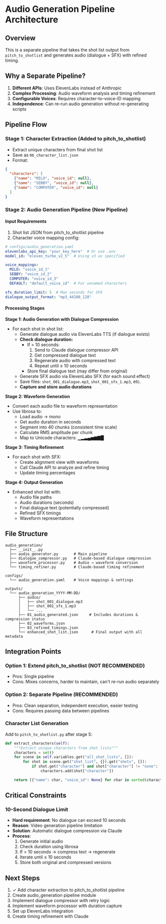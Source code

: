 # Audio Generation Pipeline Architecture

## Overview
This is a separate pipeline that takes the shot list output from `pitch_to_shotlist` and generates audio (dialogue + SFX) with refined timing.

## Why a Separate Pipeline?
1. **Different APIs**: Uses ElevenLabs instead of Anthropic
2. **Complex Processing**: Audio waveform analysis and timing refinement
3. **Configurable Voices**: Requires character-to-voice-ID mapping
4. **Independence**: Can re-run audio generation without re-generating scripts

## Pipeline Flow

### Stage 1: Character Extraction (Added to pitch_to_shotlist)
- Extract unique characters from final shot list
- Save as `06_character_list.json`
- Format:
```json
{
  "characters": [
    {"name": "MILO", "voice_id": null},
    {"name": "SEBBY", "voice_id": null},
    {"name": "COMPUTER", "voice_id": null}
  ]
}
```

### Stage 2: Audio Generation Pipeline (New Pipeline)

#### Input Requirements
1. Shot list JSON from pitch_to_shotlist pipeline
2. Character voice mapping config:
```yaml
# configs/audio_generation.yaml
elevenlabs_api_key: "your_key_here"  # Or use .env
model_id: "eleven_turbo_v2_5"  # Using v3 as specified

voice_mappings:
  MILO: "voice_id_1"
  SEBBY: "voice_id_2"
  COMPUTER: "voice_id_3"
  DEFAULT: "default_voice_id"  # For unnamed characters

sfx_duration_limit: 5  # Max seconds for SFX
dialogue_output_format: "mp3_44100_128"
```

#### Processing Stages

**Stage 1: Audio Generation with Dialogue Compression**
- For each shot in shot list:
  - Generate dialogue audio via ElevenLabs TTS (if dialogue exists)
  - **Check dialogue duration:**
    - If > 10 seconds:
      1. Send to Claude dialogue compressor API
      2. Get compressed dialogue text
      3. Regenerate audio with compressed text
      4. Repeat until ≤ 10 seconds
    - Store final dialogue text (may differ from original)
  - Generate SFX audio via ElevenLabs SFX (for each sound effect)
  - Save files: `shot_001_dialogue.mp3`, `shot_001_sfx_1.mp3`, etc.
  - **Capture and store audio durations**

**Stage 2: Waveform Generation**
- Convert each audio file to waveform representation
- Use librosa to:
  - Load audio → mono
  - Get audio duration in seconds
  - Segment into 40 chunks (consistent time scale)
  - Calculate RMS amplitude per chunk
  - Map to Unicode characters: ▁▂▃▄▅▆▇█

**Stage 3: Timing Refinement**
- For each shot with SFX:
  - Create alignment view with waveforms
  - Call Claude API to analyze and refine timing
  - Update timing percentages

**Stage 4: Output Generation**
- Enhanced shot list with:
  - Audio file paths
  - Audio durations (seconds)
  - Final dialogue text (potentially compressed)
  - Refined SFX timings
  - Waveform representations

## File Structure
```
audio_generation/
  ├── __init__.py
  ├── audio_generator.py       # Main pipeline
  ├── dialogue_compressor.py   # Claude-based dialogue compression
  ├── waveform_processor.py    # Audio → waveform conversion
  └── timing_refiner.py        # Claude-based timing refinement

configs/
  └── audio_generation.yaml    # Voice mappings & settings

outputs/
  └── audio_generation_YYYY-MM-DD/
      ├── audio/
      │   ├── shot_001_dialogue.mp3
      │   ├── shot_001_sfx_1.mp3
      │   └── ...
      ├── 01_audio_generated.json     # Includes durations & compression status
      ├── 02_waveforms.json
      ├── 03_refined_timings.json
      └── enhanced_shot_list.json      # Final output with all metadata
```

## Integration Points

### Option 1: Extend pitch_to_shotlist (NOT RECOMMENDED)
- Pros: Single pipeline
- Cons: Mixes concerns, harder to maintain, can't re-run audio separately

### Option 2: Separate Pipeline (RECOMMENDED)
- Pros: Clean separation, independent execution, easier testing
- Cons: Requires passing data between pipelines

### Character List Generation
Add to `pitch_to_shotlist.py` after stage 5:
```python
def extract_characters(self):
    """Extract unique characters from shot lists"""
    characters = set()
    for scene in self.variables.get("all_shot_lists", []):
        for shot in scene.get("shot_list", {}).get("shots", []):
            if shot.get("character") and shot["character"] != "none":
                characters.add(shot["character"])

    return [{"name": char, "voice_id": None} for char in sorted(characters)]
```

## Critical Constraints

### 10-Second Dialogue Limit
- **Hard requirement**: No dialogue can exceed 10 seconds
- **Reason**: Video generation pipeline limitation
- **Solution**: Automatic dialogue compression via Claude
- **Process**:
  1. Generate initial audio
  2. Check duration using librosa
  3. If > 10 seconds → compress text → regenerate
  4. Iterate until ≤ 10 seconds
  5. Store both original and compressed versions

## Next Steps
1. ✓ Add character extraction to pitch_to_shotlist pipeline
2. Create audio_generation pipeline module
3. Implement dialogue compressor with retry logic
4. Implement waveform processor with duration capture
5. Set up ElevenLabs integration
6. Create timing refinement with Claude